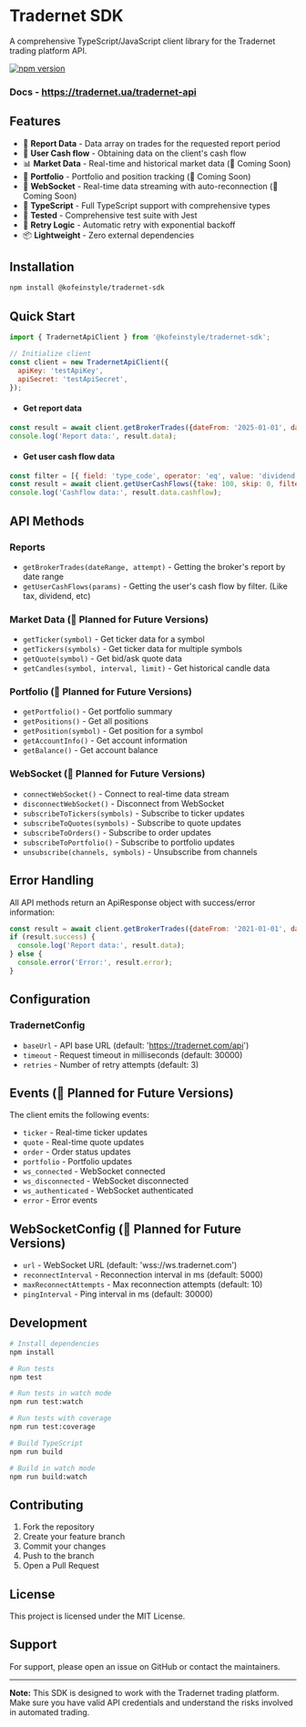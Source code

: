 # Tradernet SDK

A comprehensive TypeScript/JavaScript client library for the Tradernet trading platform API.

[![npm version](https://img.shields.io/npm/v/@kofeinstyle/tradernet-sdk.svg)](https://www.npmjs.com/package/@kofeinstyle/tradernet-sdk)

### Docs - https://tradernet.ua/tradernet-api

## Features

- 💼 **Report Data** - Data array on trades for the requested report period
- 📝 **User Cash flow** - Obtaining data on the client's cash flow
- 📊 **Market Data** - Real-time and historical market data (🔮 Coming Soon)
- 💼 **Portfolio** - Portfolio and position tracking (🔮 Coming Soon)
- 🔌 **WebSocket** - Real-time data streaming with auto-reconnection (🔮 Coming Soon)
- 📝 **TypeScript** - Full TypeScript support with comprehensive types
- 🧪 **Tested** - Comprehensive test suite with Jest
- 🔄 **Retry Logic** - Automatic retry with exponential backoff
- 📦 **Lightweight** - Zero external dependencies

## Installation

```bash
npm install @kofeinstyle/tradernet-sdk
```

## Quick Start

```javascript
import { TradernetApiClient } from '@kofeinstyle/tradernet-sdk';

// Initialize client
const client = new TradernetApiClient({
  apiKey: 'testApiKey',
  apiSecret: 'testApiSecret',
});
```

* #### Get report data
```javascript
const result = await client.getBrokerTrades({dateFrom: '2025-01-01', dateTo: '2025-21-31'});
console.log('Report data:', result.data);
```

* #### Get user cash flow data
```javascript
const filter = [{ field: 'type_code', operator: 'eq', value: 'dividend'}]
const result = await client.getUserCashFlows({take: 100, skip: 0, filter: filter});
console.log('Cashflow data:', result.data.cashflow);
```

[//]: # (## WebSocket Real-time Data &#40;to be implemented&#41;)

[//]: # ()
[//]: # (```javascript)

[//]: # (// Connect to WebSocket)

[//]: # (await client.connectWebSocket&#40;&#41;;)

[//]: # ()
[//]: # (// Subscribe to real-time data)

[//]: # (client.subscribeToTickers&#40;['AAPL', 'GOOGL', 'MSFT']&#41;;)

[//]: # (client.subscribeToOrders&#40;&#41;;)

[//]: # (client.subscribeToPortfolio&#40;&#41;;)

[//]: # ()
[//]: # (// Listen for events)

[//]: # (client.on&#40;'ticker', &#40;ticker&#41; => {)

[//]: # (  console.log&#40;`${ticker.symbol}: $${ticker.price}`&#41;;)

[//]: # (}&#41;;)

[//]: # ()
[//]: # (client.on&#40;'order', &#40;order&#41; => {)

[//]: # (  console.log&#40;`Order ${order.id} status: ${order.status}`&#41;;)

[//]: # (}&#41;;)

[//]: # ()
[//]: # (client.on&#40;'portfolio', &#40;portfolio&#41; => {)

[//]: # (  console.log&#40;`Portfolio value: $${portfolio.totalValue}`&#41;;)

[//]: # (}&#41;;)

[//]: # (```)

## API Methods

### Reports
- `getBrokerTrades(dateRange, attempt)` - Getting the broker's report by date range
- `getUserCashFlows(params)` - Getting the user's cash flow by filter. (Like tax, dividend, etc)

### Market Data (🚧 Planned for Future Versions)
- `getTicker(symbol)` - Get ticker data for a symbol
- `getTickers(symbols)` - Get ticker data for multiple symbols
- `getQuote(symbol)` - Get bid/ask quote data
- `getCandles(symbol, interval, limit)` - Get historical candle data

### Portfolio (🚧 Planned for Future Versions)
- `getPortfolio()` - Get portfolio summary
- `getPositions()` - Get all positions
- `getPosition(symbol)` - Get position for a symbol
- `getAccountInfo()` - Get account information
- `getBalance()` - Get account balance

### WebSocket (🚧 Planned for Future Versions)
- `connectWebSocket()` - Connect to real-time data stream
- `disconnectWebSocket()` - Disconnect from WebSocket
- `subscribeToTickers(symbols)` - Subscribe to ticker updates
- `subscribeToQuotes(symbols)` - Subscribe to quote updates
- `subscribeToOrders()` - Subscribe to order updates
- `subscribeToPortfolio()` - Subscribe to portfolio updates
- `unsubscribe(channels, symbols)` - Unsubscribe from channels


## Error Handling

All API methods return an ApiResponse object with success/error information:

```javascript
const result = await client.getBrokerTrades({dateFrom: '2021-01-01', dateTo: '2021-21-31'});
if (result.success) {
  console.log('Report data:', result.data);
} else {
  console.error('Error:', result.error);
}
```

## Configuration

### TradernetConfig
- `baseUrl` - API base URL (default: 'https://tradernet.com/api')
- `timeout` - Request timeout in milliseconds (default: 30000)
- `retries` - Number of retry attempts (default: 3)


## Events (🚧 Planned for Future Versions)

The client emits the following events:
- `ticker` - Real-time ticker updates
- `quote` - Real-time quote updates
- `order` - Order status updates
- `portfolio` - Portfolio updates
- `ws_connected` - WebSocket connected
- `ws_disconnected` - WebSocket disconnected
- `ws_authenticated` - WebSocket authenticated
- `error` - Error events

## WebSocketConfig (🚧 Planned for Future Versions)
- `url` - WebSocket URL (default: 'wss://ws.tradernet.com')
- `reconnectInterval` - Reconnection interval in ms (default: 5000)
- `maxReconnectAttempts` - Max reconnection attempts (default: 10)
- `pingInterval` - Ping interval in ms (default: 30000)

## Development

```bash
# Install dependencies
npm install

# Run tests
npm test

# Run tests in watch mode
npm run test:watch

# Run tests with coverage
npm run test:coverage

# Build TypeScript
npm run build

# Build in watch mode
npm run build:watch
```

## Contributing

1. Fork the repository
2. Create your feature branch
3. Commit your changes
4. Push to the branch
5. Open a Pull Request

## License

This project is licensed under the MIT License.

## Support

For support, please open an issue on GitHub or contact the maintainers.

---

**Note:** This SDK is designed to work with the Tradernet trading platform. Make sure you have valid API credentials and understand the risks involved in automated trading.
